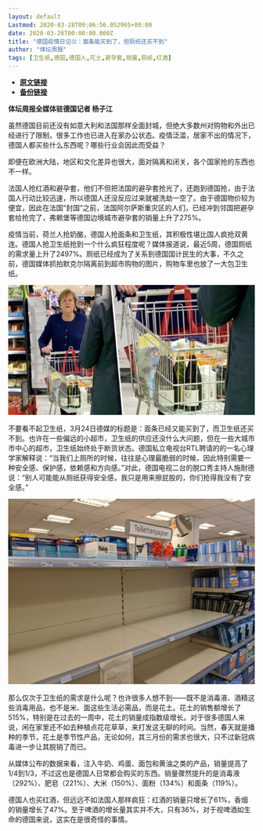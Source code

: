 ```yaml
---
layout: default
Lastmod: 2020-03-28T09:06:56.052965+00:00
date: 2020-03-26T00:00:00.000Z
title: "德国疫情日记⑫：面条能买到了，但厕纸还买不到"
author: "体坛周报"
tags: [卫生纸,德国,德国人,花土,避孕套,销量,厕纸,红酒]
---
```


* [**原文链接**](http://www.titan24.com/publish/app/data/2020/03/26/311244/os_news.html)
* [**备份链接**](http://archive.ph/9PBFK)


**体坛周报全媒体驻德国记者 杨子江**

虽然德国目前还没有如意大利和法国那样全面封城，但绝大多数州对购物和外出已经进行了限制，很多工作也已进入在家办公状态。疫情泛滥，居家不出的情况下，德国人都买些什么东西呢？哪些行业会因此而受益？

即便在欧洲大陆，地区和文化差异也很大，面对隔离和闭关，各个国家抢的东西也不一样。

法国人抢红酒和避孕套，他们不但把法国的避孕套抢光了，还跑到德国抢，由于法国人行动比较迅速，所以德国人还没反应过来就被洗劫一空了。由于德国物价较为便宜，因此在法国“封国”之前，法国阿尔萨斯重灾区的人们，已经冲到邻国把避孕套给抢完了，弗赖堡等德国边境城市避孕套的销量上升了275%。

疫情当前，荷兰人抢奶酪，德国人抢面条和卫生纸，其积极性堪比国人疯抢双黄连。德国人抢卫生纸抢到一个什么疯狂程度呢？媒体报道说，最近5周，德国厕纸的需求量上升了2497%。厕纸已经成为了关系到德国国计民生的大事，不久之前，德国媒体抓拍默克尔隔离前到超市购物的图片，购物车里也放了一大包卫生纸。

![ETtFzHCWsAAISDn.jpg](/images/post/b00d044114ec8cc56c38ea837d5f5c52.jpg)

不要看不起卫生纸，3月24日德媒的标题是：面条已经又能买到了，而卫生纸还买不到。也许在一些偏远的小超市，卫生纸的供应还没什么大问题，但在一些大城市市中心的超市，卫生纸始终处于断货状态。德国私立电视台RTL聘请的的一名心理学家解释说：“当我们上厕所的时候，往往是心理最脆弱的时候，因此特别需要一种安全感、保护感，依赖感和方向感。”对此，德国电视二台的脱口秀主持人施耐德说：“别人可能能从厕纸获得安全感，我只是用来擦屁股的，你们抢得我没有了安全感。”

![ET49lhuWkAEh7cD.jpg](/images/post/3044217dbb6204056b8a704105cf5a6c.jpg)

那么仅次于卫生纸的需求是什么呢？也许很多人想不到——既不是消毒液、酒精这些消毒用品，也不是米、面这些生活必需品，而是花土。花土的销售额增长了515%，特别是在过去的一周中，花土的销量成指数级增长。对于很多德国人来说，闲在家里还不如去种植点花花草草，来打发这无聊的时间。当然，春天就是播种的季节，花土是季节性产品，无论如何，其三月份的需求也很大，只不过新冠病毒进一步让其脱销了而已。

从媒体公布的数据来看，注入牛奶、鸡蛋、面包和黄油之类的产品，销量提高了1/4到1/3，不过这也是德国人日常都会购买的东西。销量骤然提升的是消毒液（292%）、肥皂（221%）、大米（150%）、面粉（134%）和面条（119%）。

德国人也买红酒，但远远不如法国人那样疯狂：红酒的销量只增长了61%，香烟的销量增长了47%。至于啤酒的增长量其实并不大，只有36%，对于视啤酒如生命的德国来说，这实在是很奇怪的事情。

